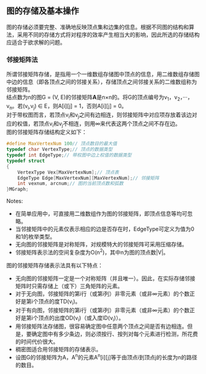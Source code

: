## 图的存储及基本操作  
图的存储必须要完整、准确地反映顶点集和边集的信息。根据不同图的结构和算法，采用不同的存储方式将对程序的效率产生相当大的影响，因此所选的存储结构应适合于欲求解的问题。  
### 邻接矩阵法  
所谓邻接矩阵存储，是指用一个一维数组存储图中顶点的信息，用二维数组存储图中边的信息（即各顶点之间的邻接关系），存储顶点之间邻接关系的二维数组称为邻接矩阵。  
结点数为n的图G = (V, E)的邻接矩阵**A**是n×n的。将G的顶点编号为v<sub>1</sub>，v<sub>2</sub>，···，v<sub>n</sub>。若(v<sub>i</sub>,v<sub>j</sub>) ∈ E，则A[i][j] = 1，否则A[i][j] = 0。  
对于带权图而言，若顶点v<sub>i</sub>和v<sub>j</sub>之间有边相连，则邻接矩阵中对应项存放着该边对应的权值，若顶点v<sub>i</sub>和v<sub>j</sub>不相连，则用∞来代表这两个顶点之间不存在边。  
图的邻接矩阵存储结构定义如下：  
```C
#define MaxVertexNum 100// 顶点数目的最大值
typedef char VertexType;// 顶点的数据类型
typedef int EdgeType;// 带权图中边上权值的数据类型
typedef struct
{
    VertexType Vex[MaxVertexNum];// 顶点表
    EdgeType Edge[MaxVertexNum][MaxVertexNum];// 邻接矩阵
    int vexnum, arcnum;// 图的当前顶点数和弧数
}MGraph;
```
Notes:  
+ 在简单应用中，可直接用二维数组作为图的邻接矩阵，即顶点信息等均可忽略。  
+ 当邻接矩阵中的元素仅表示相应的边是否存在时，EdgeType可定义为值为0和1的枚举类型。  
+ 无向图的邻接矩阵是对称矩阵，对规模特大的邻接矩阵可采用压缩存储。  
+ 邻接矩阵表示法的空间复杂度为O(n<sup>2</sup>)，其中n为图的顶点数|V|。  

图的邻接矩阵存储表示法具有以下特点：  
+ 无向图的邻接矩阵一定是一个对称矩阵（并且唯一）。因此，在实际存储邻接矩阵时只需存储上（或下）三角矩阵的元素。  
+ 对于无向图，邻接矩阵的第i行（或第i列）非零元素（或非∞元素）的个数正好是第i个顶点的度TD(v<sub>i</sub>)。  
+ 对于有向图，邻接矩阵的第i行（或第i列）非零元素（或非∞元素）的个数正好是第i个顶点的出度OD(v<sub>i</sub>)（或入度ID(v<sub>i</sub>)）。  
+ 用邻接矩阵法存储图，很容易确定图中任意两个顶点之间是否有边相连。但是，要确定图中有多少条边，则必须按行、按列对每个元素进行检测，所花费的时间代价很大。  
+ 稠密图适合用邻接矩阵的存储表示。  
+ 设图G的邻接矩阵为A，A<sup>n</sup>的元素A<sup>n</sup>[i][j]等于由顶点i到顶点j的长度为n的路径的数目。